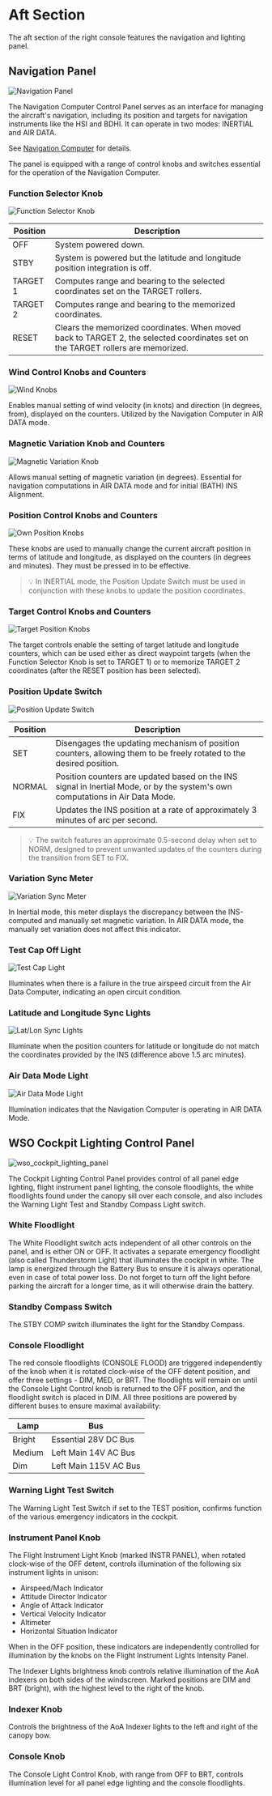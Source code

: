 # Aft Section

The aft section of the right console features the navigation and lighting panel.

## Navigation Panel

![Navigation Panel](../../../img/wso_nav_panel.jpg)

The Navigation Computer Control Panel serves as an interface for managing the aircraft's
navigation, including its position and targets for navigation instruments like the HSI and BDHI.
It can operate in two modes: INERTIAL and AIR DATA.

See [Navigation Computer](../../../systems/nav_com/ins.md#navigation-computer) for details.

The panel is equipped with a range of control knobs and switches essential for the operation
of the Navigation Computer.

### Function Selector Knob

![Function Selector Knob](../../../img/wso_nav_panel_function_selector_knob.jpg)

| Position | Description                                                                                                                      |
| -------- | -------------------------------------------------------------------------------------------------------------------------------- |
| OFF      | System powered down.                                                                                                             |
| STBY     | System is powered but the latitude and longitude position integration is off.                                                    |
| TARGET 1 | Computes range and bearing to the selected coordinates set on the TARGET rollers.                                                |
| TARGET 2 | Computes range and bearing to the memorized coordinates.                                                                         |
| RESET    | Clears the memorized coordinates. When moved back to TARGET 2, the selected coordinates set on the TARGET rollers are memorized. |

### Wind Control Knobs and Counters

![Wind Knobs](../../../img/wso_nav_panel_wind_counters.jpg)

Enables manual setting of wind velocity (in knots) and direction (in degrees, from), displayed
on the counters. Utilized by the Navigation Computer in AIR DATA mode.

### Magnetic Variation Knob and Counters

![Magnetic Variation Knob](../../../img/wso_nav_panel_magnetic_variation.jpg)

Allows manual setting of magnetic variation (in degrees). Essential for navigation computations
in AIR DATA mode and for initial (BATH) INS Alignment.

### Position Control Knobs and Counters

![Own Position Knobs](../../../img/wso_nav_panel_pos_control.jpg)

These knobs are used to manually change the current aircraft position in terms of latitude
and longitude, as displayed on the counters (in degrees and minutes). They must be pressed
in to be effective.

> 💡 In INERTIAL mode, the Position Update Switch must be used in conjunction with these knobs
> to update the position coordinates.

### Target Control Knobs and Counters

![Target Position Knobs](../../../img/wso_nav_panel_tgt_control.jpg)

The target controls enable the setting of target latitude and longitude counters, which can be used either
as direct waypoint targets (when the Function Selector Knob is set to TARGET 1) or to memorize
TARGET 2 coordinates (after the RESET position has been selected).

### Position Update Switch

![Position Update Switch](../../../img/wso_nav_panel_pos_update_switch.jpg)

| Position | Description                                                                                                                   |
|----------|-------------------------------------------------------------------------------------------------------------------------------|
| SET      | Disengages the updating mechanism of position counters, allowing them to be freely rotated to the desired position.           |
| NORMAL   | Position counters are updated based on the INS signal in Inertial Mode, or by the system's own computations in Air Data Mode. |
| FIX      | Updates the INS position at a rate of approximately 3 minutes of arc per second.                                              |

> 💡 The switch features an approximate 0.5-second delay when set to NORM, designed to prevent unwanted
> updates of the counters during the transition from SET to FIX.

### Variation Sync Meter

![Variation Sync Meter](../../../img/wso_nav_panel_variation_sync.jpg)

In Inertial mode, this meter displays the discrepancy between the INS-computed and manually set
magnetic variation. In AIR DATA mode, the manually set variation does not affect this indicator.

### Test Cap Off Light

![Test Cap Light](../../../img/wso_nav_panel_test_cap_off.jpg)

Illuminates when there is a failure in the true airspeed circuit from the Air Data Computer,
indicating an open circuit condition.

### Latitude and Longitude Sync Lights

![Lat/Lon Sync Lights](../../../img/wso_nav_panel_sync_lights.jpg)

Illuminate when the position counters for latitude or longitude do not match the coordinates
provided by the INS (difference above 1.5 arc minutes).

### Air Data Mode Light

![Air Data Mode Light](../../../img/wso_nav_panel_air_data_light.jpg)

Illumination indicates that the Navigation Computer is operating in AIR DATA Mode.

## WSO Cockpit Lighting Control Panel

![wso_cockpit_lighting_panel](../../../img/wso_cockpit_lights_aft.jpg)

The Cockpit Lighting Control Panel provides control of all panel edge lighting,
flight instrument panel lighting, the console floodlights, the white floodlights
found under the canopy sill over each console, and also includes the Warning
Light Test and Standby Compass Light switch.

### White Floodlight

The White Floodlight switch acts independent of all other controls on the panel,
and is either ON or OFF. It activates a separate emergency floodlight (also
called Thunderstorm Light) that illuminates the cockpit in white. The lamp is
energized through the Battery Bus to ensure it is always operational, even in
case of total power loss. Do not forget to turn off the light before parking the
aircraft for a longer time, as it will otherwise drain the battery.

### Standby Compass Switch

The STBY COMP switch illuminates the light for the Standby Compass.

### Console Floodlight

The red console floodlights (CONSOLE FLOOD) are triggered independently of the knob
when it is rotated clock-wise of the OFF detent position, and offer three
settings - DIM, MED, or BRT. The floodlights will remain on until the Console
Light Control knob is returned to the OFF position, and the floodlight switch is
placed in DIM. All three positions are powered by different buses to ensure
maximal availability:

| Lamp   | Bus                   |
|--------|-----------------------|
| Bright | Essential 28V DC Bus  |
| Medium | Left Main 14V AC Bus  |
| Dim    | Left Main 115V AC Bus |

### Warning Light Test Switch

The Warning Light Test Switch if set to the TEST position, confirms function of
the various emergency indicators in the cockpit.

### Instrument Panel Knob

The Flight Instrument Light Knob (marked INSTR PANEL), when rotated clock-wise of the OFF
detent, controls illumination of the following six instrument lights
in unison:

- Airspeed/Mach Indicator
- Attitude Director Indicator
- Angle of Attack Indicator
- Vertical Velocity Indicator
- Altimeter
- Horizontal Situation Indicator

When in the OFF position, these indicators are independently controlled for
illumination by the knobs on the Flight Instrument Lights Intensity Panel.

The Indexer Lights brightness knob controls relative illumination of the AoA
indexers on both sides of the windscreen. Marked positions are DIM and BRT
(bright), with the highest level to the right of the knob.

### Indexer Knob

Controls the brightness of the AoA Indexer lights to the left and right
of the canopy bow.

### Console Knob

The Console Light Control Knob, with range from OFF to BRT, controls
illumination level for all panel edge lighting and the console floodlights.

